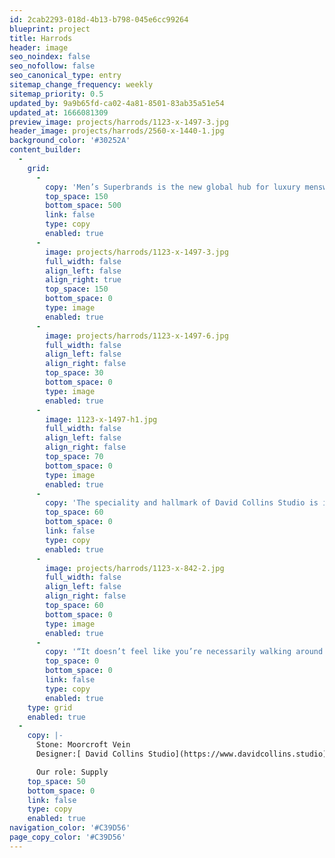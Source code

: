 ```yaml
---
id: 2cab2293-018d-4b13-b798-045e6cc99264
blueprint: project
title: Harrods
header: image
seo_noindex: false
seo_nofollow: false
seo_canonical_type: entry
sitemap_change_frequency: weekly
sitemap_priority: 0.5
updated_by: 9a9b65fd-ca02-4a81-8501-83ab35a51e54
updated_at: 1666081309
preview_image: projects/harrods/1123-x-1497-3.jpg
header_image: projects/harrods/2560-x-1440-1.jpg
background_color: '#30252A'
content_builder:
  -
    grid:
      -
        copy: 'Men’s Superbrands is the new global hub for luxury menswear and one of the world’s most iconic designer brand destinations—only at Harrods in Knightsbridge, London. With resplendent furnishings, generous floor space, personalised shopping and bespoke styling, Men’s Superbrands showcases flagship designs from labels such as Louis Vuitton, Gucci, Prada, Balenciaga and Ermenegildo Zegna—inspiring all men to unite in style and spirit.'
        top_space: 150
        bottom_space: 500
        link: false
        type: copy
        enabled: true
      -
        image: projects/harrods/1123-x-1497-3.jpg
        full_width: false
        align_left: false
        align_right: true
        top_space: 150
        bottom_space: 0
        type: image
        enabled: true
      -
        image: projects/harrods/1123-x-1497-6.jpg
        full_width: false
        align_left: false
        align_right: false
        top_space: 30
        bottom_space: 0
        type: image
        enabled: true
      -
        image: 1123-x-1497-h1.jpg
        full_width: false
        align_left: false
        align_right: false
        top_space: 70
        bottom_space: 0
        type: image
        enabled: true
      -
        copy: 'The speciality and hallmark of David Collins Studio is its ability to create a residential feeling in retail. It’s done so here via 200 bespoke furniture pieces, a palette of red, blue and black at designated intersections, the use of artwork by Alex Innes and David Collins Studio’s Sam Wood; a mix of materials, such as metal and timber, British and Italian marble across floors and fixtures, the use of digital displays and acute attention to lighting. It’s one part an old-school gentleman’s club to another a modern man cave.'
        top_space: 60
        bottom_space: 0
        link: false
        type: copy
        enabled: true
      -
        image: projects/harrods/1123-x-842-2.jpg
        full_width: false
        align_left: false
        align_right: false
        top_space: 60
        bottom_space: 0
        type: image
        enabled: true
      -
        copy: '“It doesn’t feel like you’re necessarily walking around a typical department store anymore,” says Simon Rawlings, creative director of David Collins Studio. “There are places that you can pause, places that you can engage with products in ways that you wouldn’t normally engage.”'
        top_space: 0
        bottom_space: 0
        link: false
        type: copy
        enabled: true
    type: grid
    enabled: true
  -
    copy: |-
      Stone: Moorcroft Vein
      Designer:[ David Collins Studio](https://www.davidcollins.studio)

      Our role: Supply
    top_space: 50
    bottom_space: 0
    link: false
    type: copy
    enabled: true
navigation_color: '#C39D56'
page_copy_color: '#C39D56'
---
```

